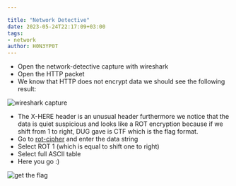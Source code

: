 ```yaml
---

title: "Network Detective"
date: 2023-05-24T22:17:09+03:00
tags:
- network
author: H0N3YP0T
---
```


* Open the network-detective capture with wireshark
* Open the HTTP packet
* We know that HTTP does not encrypt data we should see the following result:

![wireshark capture](/images/unbreakable_2023/network_detective/wireshark.png)

* The X-HERE header is an unusual header furthermore we notice that the data is quiet suspicious and looks like a ROT
  encryption because if we shift from 1 to right, DUG gave is CTF which is the flag format.
* Go to [rot-cipher](https://www.dcode.fr/rot-cipher) and enter the data string
* Select ROT 1 (which is equal to shift one to right)
* Select full ASCII table
* Here you go :)

![get the flag](/images/unbreakable_2023/network_detective/dcode.png)
